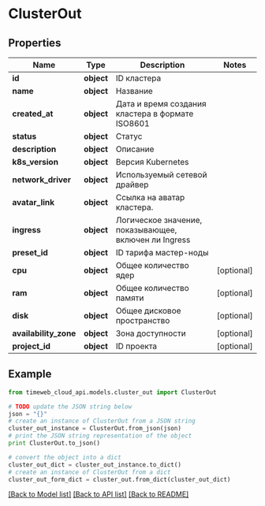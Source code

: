 # ClusterOut


## Properties
Name | Type | Description | Notes
------------ | ------------- | ------------- | -------------
**id** | **object** | ID кластера | 
**name** | **object** | Название | 
**created_at** | **object** | Дата и время создания кластера в формате ISO8601 | 
**status** | **object** | Статус | 
**description** | **object** | Описание | 
**k8s_version** | **object** | Версия Kubernetes | 
**network_driver** | **object** | Используемый сетевой драйвер | 
**avatar_link** | **object** | Ссылка на аватар кластера. | 
**ingress** | **object** | Логическое значение, показывающее, включен ли Ingress | 
**preset_id** | **object** | ID тарифа мастер-ноды | 
**cpu** | **object** | Общее количество ядер | [optional] 
**ram** | **object** | Общее количество памяти | [optional] 
**disk** | **object** | Общее дисковое пространство | [optional] 
**availability_zone** | **object** | Зона доступности | [optional] 
**project_id** | **object** | ID проекта | [optional] 

## Example

```python
from timeweb_cloud_api.models.cluster_out import ClusterOut

# TODO update the JSON string below
json = "{}"
# create an instance of ClusterOut from a JSON string
cluster_out_instance = ClusterOut.from_json(json)
# print the JSON string representation of the object
print ClusterOut.to_json()

# convert the object into a dict
cluster_out_dict = cluster_out_instance.to_dict()
# create an instance of ClusterOut from a dict
cluster_out_form_dict = cluster_out.from_dict(cluster_out_dict)
```
[[Back to Model list]](../README.md#documentation-for-models) [[Back to API list]](../README.md#documentation-for-api-endpoints) [[Back to README]](../README.md)


